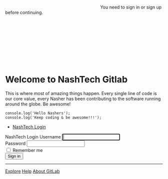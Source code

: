 <!DOCTYPE html>
<html class="devise-layout-html">
<head prefix="og: http://ogp.me/ns#">
<meta charset="utf-8">
<meta content="IE=edge" http-equiv="X-UA-Compatible">
<meta content="object" property="og:type">
<meta content="GitLab" property="og:site_name">
<meta content="Sign in" property="og:title">
<meta content="Welcome to NashTech Gitlab" property="og:description">
<meta content="https://gitlabhcm.nashtechglobal.com/assets/gitlab_logo-7ae504fe4f68fdebb3c2034e36621930cd36ea87924c11ff65dbcb8ed50dca58.png" property="og:image">
<meta content="64" property="og:image:width">
<meta content="64" property="og:image:height">
<meta content="https://gitlabhcm.nashtechglobal.com/users/sign_in" property="og:url">
<meta content="summary" property="twitter:card">
<meta content="Sign in" property="twitter:title">
<meta content="Welcome to NashTech Gitlab" property="twitter:description">
<meta content="https://gitlabhcm.nashtechglobal.com/assets/gitlab_logo-7ae504fe4f68fdebb3c2034e36621930cd36ea87924c11ff65dbcb8ed50dca58.png" property="twitter:image">

<title>Sign in · GitLab</title>
<meta content="Welcome to NashTech Gitlab" name="description">
<link rel="shortcut icon" type="image/png" href="/uploads/-/system/appearance/favicon/1/logo3.png" id="favicon" data-original-href="/uploads/-/system/appearance/favicon/1/logo3.png" />
<link rel="stylesheet" media="all" href="/assets/application-bec9544b57b8b2b515e855779735ad31c3eacf65d615b4bfbd574549735111e7.css" />
<link rel="stylesheet" media="print" href="/assets/print-74c3df10dad473d66660c828e3aa54ca3bfeac6d8bb708643331403fe7211e60.css" />


<link rel="stylesheet" media="all" href="/assets/highlight/themes/white-3144068cf4f603d290f553b653926358ddcd02493b9728f62417682657fc58c0.css" />
<script>
//<![CDATA[
window.gon={};gon.api_version="v4";gon.default_avatar_url="https://gitlabhcm.nashtechglobal.com/assets/no_avatar-849f9c04a3a0d0cea2424ae97b27447dc64a7dbfae83c036c45b403392f0e8ba.png";gon.max_file_size=10;gon.asset_host=null;gon.webpack_public_path="/assets/webpack/";gon.relative_url_root="";gon.shortcuts_path="/help/shortcuts";gon.user_color_scheme="white";gon.gitlab_url="https://gitlabhcm.nashtechglobal.com";gon.revision="b0fe37ef58e";gon.gitlab_logo="/assets/gitlab_logo-7ae504fe4f68fdebb3c2034e36621930cd36ea87924c11ff65dbcb8ed50dca58.png";gon.sprite_icons="/assets/icons-e91700f3f1ecff110fc2c35aa62aec8f2aad69d1bfb35844186a11175a79e25f.svg";gon.sprite_file_icons="/assets/file_icons-7262fc6897e02f1ceaf8de43dc33afa5e4f9a2067f4f68ef77dcc87946575e9e.svg";gon.emoji_sprites_css_path="/assets/emoji_sprites-289eccffb1183c188b630297431be837765d9ff4aed6130cf738586fb307c170.css";gon.test_env=false;gon.disable_animations=null;gon.suggested_label_colors={"#0033CC":"UA blue","#428BCA":"Moderate blue","#44AD8E":"Lime green","#A8D695":"Feijoa","#5CB85C":"Slightly desaturated green","#69D100":"Bright green","#004E00":"Very dark lime green","#34495E":"Very dark desaturated blue","#7F8C8D":"Dark grayish cyan","#A295D6":"Slightly desaturated blue","#5843AD":"Dark moderate blue","#8E44AD":"Dark moderate violet","#FFECDB":"Very pale orange","#AD4363":"Dark moderate pink","#D10069":"Strong pink","#CC0033":"Strong red","#FF0000":"Pure red","#D9534F":"Soft red","#D1D100":"Strong yellow","#F0AD4E":"Soft orange","#AD8D43":"Dark moderate orange"};gon.first_day_of_week=0;gon.ee=false;gon.features={"snippetsVue":false};
//]]>
</script>


<script src="/assets/webpack/runtime.6ae0489d.bundle.js" defer="defer"></script>
<script src="/assets/webpack/main.679a4a47.chunk.js" defer="defer"></script>
<script src="/assets/webpack/commons~pages.ldap.omniauth_callbacks~pages.omniauth_callbacks~pages.sessions~pages.sessions.new.82a48047.chunk.js" defer="defer"></script>
<script src="/assets/webpack/pages.sessions.new.433c454c.chunk.js" defer="defer"></script>

<meta name="csrf-param" content="authenticity_token" />
<meta name="csrf-token" content="LLuMEDznWH/mEggTy/y2l20TnyRaUzat0Gg+j6nyiI+coGkWAx+e1L3vT8ojLcycHid0PbzwI8NzfZBcISHs0w==" />

<meta content="origin-when-cross-origin" name="referrer">
<meta content="width=device-width, initial-scale=1, maximum-scale=1" name="viewport">
<meta content="#474D57" name="theme-color">
<link rel="apple-touch-icon" type="image/x-icon" href="/assets/touch-icon-iphone-5a9cee0e8a51212e70b90c87c12f382c428870c0ff67d1eb034d884b78d2dae7.png" />
<link rel="apple-touch-icon" type="image/x-icon" href="/assets/touch-icon-ipad-a6eec6aeb9da138e507593b464fdac213047e49d3093fc30e90d9a995df83ba3.png" sizes="76x76" />
<link rel="apple-touch-icon" type="image/x-icon" href="/assets/touch-icon-iphone-retina-72e2aadf86513a56e050e7f0f2355deaa19cc17ed97bbe5147847f2748e5a3e3.png" sizes="120x120" />
<link rel="apple-touch-icon" type="image/x-icon" href="/assets/touch-icon-ipad-retina-8ebe416f5313483d9c1bc772b5bbe03ecad52a54eba443e5215a22caed2a16a2.png" sizes="152x152" />
<link color="rgb(226, 67, 41)" href="/assets/logo-d36b5212042cebc89b96df4bf6ac24e43db316143e89926c0db839ff694d2de4.svg" rel="mask-icon">
<meta content="/assets/msapplication-tile-1196ec67452f618d39cdd85e2e3a542f76574c071051ae7effbfde01710eb17d.png" name="msapplication-TileImage">
<meta content="#30353E" name="msapplication-TileColor">




</head>

<body class="application gl-browser-chrome gl-platform-windows login-page navless ui-indigo" data-page="sessions:new" data-qa-selector="login_page">

<script>
//<![CDATA[
gl = window.gl || {};
gl.client = {"isChrome":true,"isWindows":true};


//]]>
</script>
<div class="page-wrap">
<header class="navbar fixed-top navbar-empty">
<img class="brand-header-logo lazy" data-src="/uploads/-/system/appearance/header_logo/1/logo3.png" src="data:image/gif;base64,R0lGODlhAQABAAAAACH5BAEKAAEALAAAAAABAAEAAAICTAEAOw==" />
</header>

<div class="login-page-broadcast">

</div>
<div class="container navless-container">
<div class="content">
<div class="flash-container flash-container-page sticky">
<div class="flash-alert mb-2">
<svg class="s16 align-middle mr-1"><use xlink:href="/assets/icons-e91700f3f1ecff110fc2c35aa62aec8f2aad69d1bfb35844186a11175a79e25f.svg#error"></use></svg>
<span>You need to sign in or sign up before continuing.</span>
<div class="close-icon-wrapper js-close-icon">
<svg class="s16 close-icon"><use xlink:href="/assets/icons-e91700f3f1ecff110fc2c35aa62aec8f2aad69d1bfb35844186a11175a79e25f.svg#close"></use></svg>
</div>
</div>
</div>

<div class="row mt-3">
<div class="col-sm-12">
<h1 class="mb-3 font-weight-normal">
Welcome to NashTech Gitlab
</h1>
</div>
</div>
<div class="row mb-3">
<div class="col-sm-7 order-12 order-sm-1 brand-holder">

<p data-sourcepos="1:1-1:178" dir="auto">This is where most of amazing things happen. Every single line of code is our core value, every Nasher has been contributing to the software running around the globe. Be awesome!</p>&#x000A;<pre class="code highlight js-syntax-highlight javascript" lang="javascript" v-pre="true"><code><span id="LC1" class="line" lang="javascript"><span class="nx">console</span><span class="p">.</span><span class="nx">log</span><span class="p">(</span><span class="dl">'</span><span class="s1">Hello Nashers</span><span class="dl">'</span><span class="p">);</span></span>&#x000A;<span id="LC2" class="line" lang="javascript"><span class="nx">console</span><span class="p">.</span><span class="nx">log</span><span class="p">(</span><span class="dl">'</span><span class="s1">Keep coding &amp; be awesome!!!</span><span class="dl">'</span><span class="p">);</span></span></code></pre>

</div>
<div class="col-sm-5 order-1 order-sm-12 new-session-forms-container">
<div id="signin-container">
<ul class="custom-provider-tabs nav nav-links nav-tabs new-session-tabs">

<li class="nav-item">
<a class="nav-link active" data-toggle="tab" data-qa-selector="ldap_tab" href="#ldapmain">NashTech Login</a>
</li>

</ul>

<div class="tab-content">

<div class="active login-box tab-pane" id="ldapmain" role="tabpanel">
<div class="login-body">
<form id="new_ldap_user" class="gl-show-field-errors" action="/users/auth/ldapmain/callback" accept-charset="UTF-8" method="post"><input name="utf8" type="hidden" value="&#x2713;" /><input type="hidden" name="authenticity_token" value="guSZX0iuqs2QHkraeVLVm1JUVNzrGUOjwTch8Nw9ec4y/3xZd1ZsZsvjDQORg6+QIWC/xQ26Vs1iIo8jVO4dkg==" /><div class="form-group">
<label for="username">NashTech Login Username</label>
<input type="text" name="username" id="username" class="form-control top" title="This field is required." autofocus="autofocus" data-qa-selector="username_field" required="required" />
</div>
<div class="form-group">
<label for="password">Password</label>
<input type="password" name="password" id="password" class="form-control bottom" title="This field is required." data-qa-selector="password_field" required="required" />
</div>
<div class="remember-me">
<label for="remember_me">
<input type="checkbox" name="remember_me" id="remember_me" value="1" />
<span>Remember me</span>
</label>
</div>
<input type="submit" name="commit" value="Sign in" class="btn-success btn" data-qa-selector="sign_in_button" data-disable-with="Sign in" />
</form>
</div>
</div>


</div>
</div>

</div>
</div>
</div>
</div>
<hr class="footer-fixed">
<div class="container footer-container">
<div class="footer-links">
<a href="/explore">Explore</a>
<a href="/help">Help</a>
<a href="https://about.gitlab.com/">About GitLab</a>
</div>
</div>

</div>
</body>
</html>
